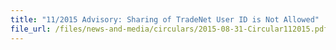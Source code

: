 ```yaml
---
title: "11/2015 Advisory: Sharing of TradeNet User ID is Not Allowed"
file_url: /files/news-and-media/circulars/2015-08-31-Circular112015.pdf
---
```

